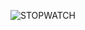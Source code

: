 ![STOPWATCH](https://github.com/AbhinabPalei/PRODIGY_WD_02/assets/117651128/7cd845ab-214c-4ae5-8f30-f6e3c3191420)

